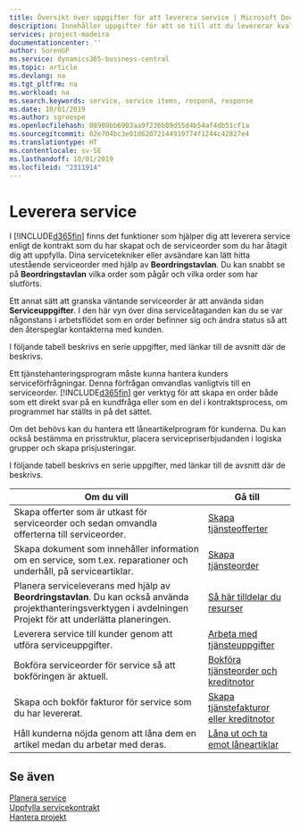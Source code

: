 ```yaml
---
title: Översikt över uppgifter för att leverera service | Microsoft Docs
description: Innehåller uppgifter för att se till att du levererar kvalitetsservice och lever upp till avtal med kunder.
services: project-madeira
documentationcenter: ''
author: SorenGP
ms.service: dynamics365-business-central
ms.topic: article
ms.devlang: na
ms.tgt_pltfrm: na
ms.workload: na
ms.search.keywords: service, service items, respond, response
ms.date: 10/01/2019
ms.author: sgroespe
ms.openlocfilehash: 08989bb6903aa9f236b89d55d4b54af4db51cf1a
ms.sourcegitcommit: 02e704bc3e01d62072144919774f1244c42827e4
ms.translationtype: HT
ms.contentlocale: sv-SE
ms.lasthandoff: 10/01/2019
ms.locfileid: "2311914"
---
```

# <a name="delivering-service"></a>Leverera service
I [!INCLUDE[d365fin](includes/d365fin_md.md)] finns det funktioner som hjälper dig att leverera service enligt de kontrakt som du har skapat och de serviceorder som du har åtagit dig att uppfylla. Dina servicetekniker eller avsändare kan lätt hitta utestående serviceorder med hjälp av **Beordringstavlan**. Du kan snabbt se på **Beordringstavlan** vilka order som pågår och vilka order som har slutförts.  
  
Ett annat sätt att granska väntande serviceorder är att använda sidan **Serviceuppgifter**. I den här vyn över dina serviceåtaganden kan du se var någonstans i arbetsflödet som en order befinner sig och ändra status så att den återspeglar kontakterna med kunden.  
  
I följande tabell beskrivs en serie uppgifter, med länkar till de avsnitt där de beskrivs.   

Ett tjänstehanteringsprogram måste kunna hantera kunders serviceförfrågningar. Denna förfrågan omvandlas vanligtvis till en serviceorder. [!INCLUDE[d365fin](includes/d365fin_md.md)] ger verktyg för att skapa en order både som ett direkt svar på en kundfråga eller som en del i kontraktsprocess, om programmet har ställts in på det sättet.  
  
Om det behövs kan du hantera ett låneartikelprogram för kunderna. Du kan också bestämma en prisstruktur, placera servicepriserbjudanden i logiska grupper och skapa prisjusteringar.  
  
I följande tabell beskrivs en serie uppgifter, med länkar till de avsnitt där de beskrivs.   
  
|**Om du vill**|**Gå till**|  
|------------|-------------|  
|Skapa offerter som är utkast för serviceorder och sedan omvandla offerterna till serviceorder.|[Skapa tjänsteofferter](service-how-to-create-service-quotes.md)|
|Skapa dokument som innehåller information om en service, som t.ex. reparationer och underhåll, på serviceartiklar.|[Skapa tjänsteorder](service-how-to-create-service-orders.md)|
|Planera serviceleverans med hjälp av **Beordringstavlan**. Du kan också använda projekthanteringsverktygen i avdelningen Projekt för att underlätta planeringen.|[Så här tilldelar du resurser](service-how-to-allocate-resources.md)|  
|Leverera service till kunder genom att utföra serviceuppgifter.|[Arbeta med tjänsteuppgifter](service-how-to-work-on-service-tasks.md)|  
|Bokföra serviceorder för service så att bokföringen är aktuell.|[Bokföra tjänsteorder och kreditnotor](service-how-to-post-service-orders.md)|  
|Skapa och bokför fakturor för service som du har levererat.|[Skapa tjänstefakturor eller kreditnotor](service-how-create-invoices.md)|  
|Håll kunderna nöjda genom att låna dem en artikel medan du arbetar med deras.| [Låna ut och ta emot låneartiklar](service-how-to-lend-receive-loaners.md)|
  
## <a name="see-also"></a>Se även  
[Planera service](service-plan-service.md)  
[Uppfylla servicekontrakt](service-fulfill-service-contracts.md)  
[Hantera projekt](projects-manage-projects.md)  
